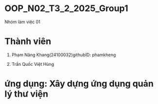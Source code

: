 # OOP_N02_T3_2_2025_Group1
Nhóm làm việc 01

# Thành viên

1. Phạm Năng Khang(24100032)githubID: phamkheng

2. Trần Quốc Việt Hùng


# ứng dụng: Xây dựng ứng dụng quản lý thư viện
